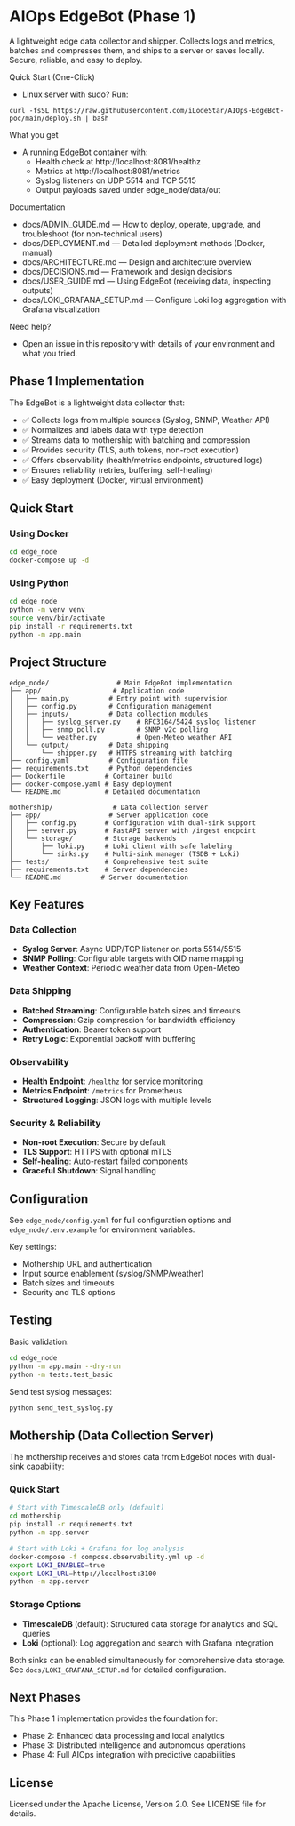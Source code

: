 # AIOps EdgeBot (Phase 1)

A lightweight edge data collector and shipper. Collects logs and metrics, batches and compresses them, and ships to a server or saves locally. Secure, reliable, and easy to deploy.

Quick Start (One-Click)
- Linux server with sudo? Run:

```
curl -fsSL https://raw.githubusercontent.com/iLodeStar/AIOps-EdgeBot-poc/main/deploy.sh | bash
```

What you get
- A running EdgeBot container with:
  - Health check at http://localhost:8081/healthz
  - Metrics at http://localhost:8081/metrics
  - Syslog listeners on UDP 5514 and TCP 5515
  - Output payloads saved under edge_node/data/out

Documentation
- docs/ADMIN_GUIDE.md — How to deploy, operate, upgrade, and troubleshoot (for non-technical users)
- docs/DEPLOYMENT.md — Detailed deployment methods (Docker, manual)
- docs/ARCHITECTURE.md — Design and architecture overview
- docs/DECISIONS.md — Framework and design decisions
- docs/USER_GUIDE.md — Using EdgeBot (receiving data, inspecting outputs)
- docs/LOKI_GRAFANA_SETUP.md — Configure Loki log aggregation with Grafana visualization

Need help?
- Open an issue in this repository with details of your environment and what you tried.

## Phase 1 Implementation

The EdgeBot is a lightweight data collector that:
- ✅ Collects logs from multiple sources (Syslog, SNMP, Weather API)
- ✅ Normalizes and labels data with type detection
- ✅ Streams data to mothership with batching and compression
- ✅ Provides security (TLS, auth tokens, non-root execution)
- ✅ Offers observability (health/metrics endpoints, structured logs)
- ✅ Ensures reliability (retries, buffering, self-healing)
- ✅ Easy deployment (Docker, virtual environment)

## Quick Start

### Using Docker
```bash
cd edge_node
docker-compose up -d
```

### Using Python
```bash
cd edge_node
python -m venv venv
source venv/bin/activate
pip install -r requirements.txt
python -m app.main
```

## Project Structure

```
edge_node/                 # Main EdgeBot implementation
├── app/                  # Application code
│   ├── main.py          # Entry point with supervision
│   ├── config.py        # Configuration management
│   ├── inputs/          # Data collection modules
│   │   ├── syslog_server.py    # RFC3164/5424 syslog listener
│   │   ├── snmp_poll.py        # SNMP v2c polling
│   │   └── weather.py          # Open-Meteo weather API
│   └── output/          # Data shipping
│       └── shipper.py   # HTTPS streaming with batching
├── config.yaml          # Configuration file
├── requirements.txt     # Python dependencies
├── Dockerfile          # Container build
├── docker-compose.yaml # Easy deployment
└── README.md           # Detailed documentation

mothership/               # Data collection server
├── app/                 # Server application code  
│   ├── config.py       # Configuration with dual-sink support
│   ├── server.py       # FastAPI server with /ingest endpoint
│   └── storage/        # Storage backends
│       ├── loki.py     # Loki client with safe labeling
│       └── sinks.py    # Multi-sink manager (TSDB + Loki)
├── tests/              # Comprehensive test suite
├── requirements.txt    # Server dependencies
└── README.md          # Server documentation
```

## Key Features

### Data Collection
- **Syslog Server**: Async UDP/TCP listener on ports 5514/5515
- **SNMP Polling**: Configurable targets with OID name mapping  
- **Weather Context**: Periodic weather data from Open-Meteo

### Data Shipping  
- **Batched Streaming**: Configurable batch sizes and timeouts
- **Compression**: Gzip compression for bandwidth efficiency
- **Authentication**: Bearer token support
- **Retry Logic**: Exponential backoff with buffering

### Observability
- **Health Endpoint**: `/healthz` for service monitoring
- **Metrics Endpoint**: `/metrics` for Prometheus
- **Structured Logging**: JSON logs with multiple levels

### Security & Reliability
- **Non-root Execution**: Secure by default
- **TLS Support**: HTTPS with optional mTLS
- **Self-healing**: Auto-restart failed components
- **Graceful Shutdown**: Signal handling

## Configuration

See `edge_node/config.yaml` for full configuration options and `edge_node/.env.example` for environment variables.

Key settings:
- Mothership URL and authentication
- Input source enablement (syslog/SNMP/weather)  
- Batch sizes and timeouts
- Security and TLS options

## Testing

Basic validation:
```bash
cd edge_node
python -m app.main --dry-run
python -m tests.test_basic
```

Send test syslog messages:
```bash
python send_test_syslog.py
```

## Mothership (Data Collection Server)

The mothership receives and stores data from EdgeBot nodes with dual-sink capability:

### Quick Start

```bash
# Start with TimescaleDB only (default)
cd mothership
pip install -r requirements.txt
python -m app.server

# Start with Loki + Grafana for log analysis
docker-compose -f compose.observability.yml up -d
export LOKI_ENABLED=true
export LOKI_URL=http://localhost:3100
python -m app.server
```

### Storage Options

- **TimescaleDB** (default): Structured data storage for analytics and SQL queries
- **Loki** (optional): Log aggregation and search with Grafana integration

Both sinks can be enabled simultaneously for comprehensive data storage. See `docs/LOKI_GRAFANA_SETUP.md` for detailed configuration.

## Next Phases

This Phase 1 implementation provides the foundation for:
- Phase 2: Enhanced data processing and local analytics
- Phase 3: Distributed intelligence and autonomous operations
- Phase 4: Full AIOps integration with predictive capabilities

## License

Licensed under the Apache License, Version 2.0. See LICENSE file for details.